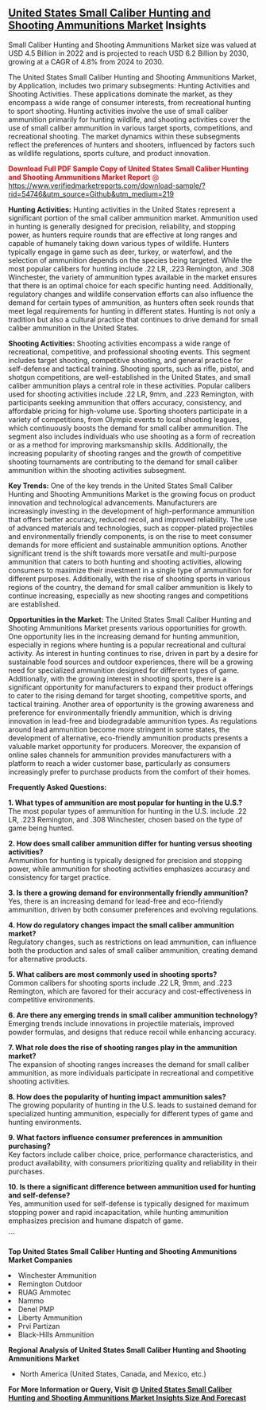<h2><a href="https://www.verifiedmarketreports.com/download-sample/?rid=54746&amp;utm_source=Github&amp;utm_medium=219" target="_blank">United States Small Caliber Hunting and Shooting Ammunitions Market</a> Insights</h2><p>Small Caliber Hunting and Shooting Ammunitions Market size was valued at USD 4.5 Billion in 2022 and is projected to reach USD 6.2 Billion by 2030, growing at a CAGR of 4.8% from 2024 to 2030.</p><p> <p>The United States Small Caliber Hunting and Shooting Ammunitions Market, by Application, includes two primary subsegments: Hunting Activities and Shooting Activities. These applications dominate the market, as they encompass a wide range of consumer interests, from recreational hunting to sport shooting. Hunting activities involve the use of small caliber ammunition primarily for hunting wildlife, and shooting activities cover the use of small caliber ammunition in various target sports, competitions, and recreational shooting. The market dynamics within these subsegments reflect the preferences of hunters and shooters, influenced by factors such as wildlife regulations, sports culture, and product innovation.</p> <p><p><span class=""><span style="color: #ff0000;"><strong>Download Full PDF Sample Copy of United States Small Caliber Hunting and Shooting Ammunitions Market Report</strong> @ </span><a href="https://www.verifiedmarketreports.com/download-sample/?rid=54746&amp;utm_source=Github&amp;utm_medium=219" target="_blank">https://www.verifiedmarketreports.com/download-sample/?rid=54746&amp;utm_source=Github&amp;utm_medium=219</a></span></p></p> <p><strong>Hunting Activities:</strong> Hunting activities in the United States represent a significant portion of the small caliber ammunition market. Ammunition used in hunting is generally designed for precision, reliability, and stopping power, as hunters require rounds that are effective at long ranges and capable of humanely taking down various types of wildlife. Hunters typically engage in game such as deer, turkey, or waterfowl, and the selection of ammunition depends on the species being targeted. While the most popular calibers for hunting include .22 LR, .223 Remington, and .308 Winchester, the variety of ammunition types available in the market ensures that there is an optimal choice for each specific hunting need. Additionally, regulatory changes and wildlife conservation efforts can also influence the demand for certain types of ammunition, as hunters often seek rounds that meet legal requirements for hunting in different states. Hunting is not only a tradition but also a cultural practice that continues to drive demand for small caliber ammunition in the United States.</p> <p><strong>Shooting Activities:</strong> Shooting activities encompass a wide range of recreational, competitive, and professional shooting events. This segment includes target shooting, competitive shooting, and general practice for self-defense and tactical training. Shooting sports, such as rifle, pistol, and shotgun competitions, are well-established in the United States, and small caliber ammunition plays a central role in these activities. Popular calibers used for shooting activities include .22 LR, 9mm, and .223 Remington, with participants seeking ammunition that offers accuracy, consistency, and affordable pricing for high-volume use. Sporting shooters participate in a variety of competitions, from Olympic events to local shooting leagues, which continuously boosts the demand for small caliber ammunition. The segment also includes individuals who use shooting as a form of recreation or as a method for improving marksmanship skills. Additionally, the increasing popularity of shooting ranges and the growth of competitive shooting tournaments are contributing to the demand for small caliber ammunition within the shooting activities subsegment.</p> <p><strong>Key Trends:</strong> One of the key trends in the United States Small Caliber Hunting and Shooting Ammunitions Market is the growing focus on product innovation and technological advancements. Manufacturers are increasingly investing in the development of high-performance ammunition that offers better accuracy, reduced recoil, and improved reliability. The use of advanced materials and technologies, such as copper-plated projectiles and environmentally friendly components, is on the rise to meet consumer demands for more efficient and sustainable ammunition options. Another significant trend is the shift towards more versatile and multi-purpose ammunition that caters to both hunting and shooting activities, allowing consumers to maximize their investment in a single type of ammunition for different purposes. Additionally, with the rise of shooting sports in various regions of the country, the demand for small caliber ammunition is likely to continue increasing, especially as new shooting ranges and competitions are established.</p> <p><strong>Opportunities in the Market:</strong> The United States Small Caliber Hunting and Shooting Ammunitions Market presents various opportunities for growth. One opportunity lies in the increasing demand for hunting ammunition, especially in regions where hunting is a popular recreational and cultural activity. As interest in hunting continues to rise, driven in part by a desire for sustainable food sources and outdoor experiences, there will be a growing need for specialized ammunition designed for different types of game. Additionally, with the growing interest in shooting sports, there is a significant opportunity for manufacturers to expand their product offerings to cater to the rising demand for target shooting, competitive sports, and tactical training. Another area of opportunity is the growing awareness and preference for environmentally friendly ammunition, which is driving innovation in lead-free and biodegradable ammunition types. As regulations around lead ammunition become more stringent in some states, the development of alternative, eco-friendly ammunition products presents a valuable market opportunity for producers. Moreover, the expansion of online sales channels for ammunition provides manufacturers with a platform to reach a wider customer base, particularly as consumers increasingly prefer to purchase products from the comfort of their homes.</p> <p><strong>Frequently Asked Questions:</strong></p> <p><strong>1. What types of ammunition are most popular for hunting in the U.S.?</strong><br> The most popular types of ammunition for hunting in the U.S. include .22 LR, .223 Remington, and .308 Winchester, chosen based on the type of game being hunted.</p> <p><strong>2. How does small caliber ammunition differ for hunting versus shooting activities?</strong><br> Ammunition for hunting is typically designed for precision and stopping power, while ammunition for shooting activities emphasizes accuracy and consistency for target practice.</p> <p><strong>3. Is there a growing demand for environmentally friendly ammunition?</strong><br> Yes, there is an increasing demand for lead-free and eco-friendly ammunition, driven by both consumer preferences and evolving regulations.</p> <p><strong>4. How do regulatory changes impact the small caliber ammunition market?</strong><br> Regulatory changes, such as restrictions on lead ammunition, can influence both the production and sales of small caliber ammunition, creating demand for alternative products.</p> <p><strong>5. What calibers are most commonly used in shooting sports?</strong><br> Common calibers for shooting sports include .22 LR, 9mm, and .223 Remington, which are favored for their accuracy and cost-effectiveness in competitive environments.</p> <p><strong>6. Are there any emerging trends in small caliber ammunition technology?</strong><br> Emerging trends include innovations in projectile materials, improved powder formulas, and designs that reduce recoil while enhancing accuracy.</p> <p><strong>7. What role does the rise of shooting ranges play in the ammunition market?</strong><br> The expansion of shooting ranges increases the demand for small caliber ammunition, as more individuals participate in recreational and competitive shooting activities.</p> <p><strong>8. How does the popularity of hunting impact ammunition sales?</strong><br> The growing popularity of hunting in the U.S. leads to sustained demand for specialized hunting ammunition, especially for different types of game and hunting environments.</p> <p><strong>9. What factors influence consumer preferences in ammunition purchasing?</strong><br> Key factors include caliber choice, price, performance characteristics, and product availability, with consumers prioritizing quality and reliability in their purchases.</p> <p><strong>10. Is there a significant difference between ammunition used for hunting and self-defense?</strong><br> Yes, ammunition used for self-defense is typically designed for maximum stopping power and rapid incapacitation, while hunting ammunition emphasizes precision and humane dispatch of game.</p> ```</p><p><strong>Top United States Small Caliber Hunting and Shooting Ammunitions Market Companies</strong></p><div data-test-id=""><p><li>Winchester Ammunition</li><li> Remington Outdoor</li><li> RUAG Ammotec</li><li> Nammo</li><li> Denel PMP</li><li> Liberty Ammunition</li><li> Prvi Partizan</li><li> Black-Hills Ammunition</li></p><div><strong>Regional Analysis of&nbsp;United States Small Caliber Hunting and Shooting Ammunitions Market</strong></div><ul><li dir="ltr"><p dir="ltr">North America&nbsp;(United States, Canada, and Mexico, etc.)</p></li></ul><p><strong>For More Information or Query, Visit @&nbsp;</strong><strong><a href="https://www.verifiedmarketreports.com/product/global-small-caliber-hunting-and-shooting-ammunitions-market-2019-by-manufacturers-regions-type-and-application-forecast-to-2024/?utm_source=Github&amp;utm_medium=219" target="_blank">United States Small Caliber Hunting and Shooting Ammunitions Market Insights Size And Forecast</a></strong></p></div>
